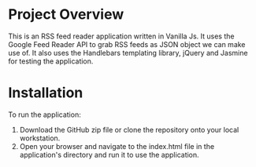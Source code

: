 # Project Overview

This is an  RSS feed reader application written in Vanilla Js. It uses the Google Feed Reader API to grab RSS feeds as JSON object we can make use of. It also uses the Handlebars templating library, jQuery and Jasmine for testing the application.

# Installation
To run the application:

1. Download the GitHub zip file or clone the repository onto your local workstation.
2. Open your browser and navigate to the index.html file in the application's directory and run it to use the application.

